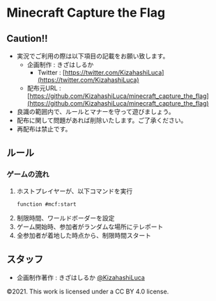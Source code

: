 # Minecraft Capture the Flag

## Caution!!
 - 実況でご利用の際は以下項目の記載をお願い致します。
   - 企画制作 : きざはしるか
     - Twitter : [https://twitter.com/KizahashiLuca](https://twitter.com/KizahashiLuca)
   - 配布元URL : [https://github.com/KizahashiLuca/minecraft_capture_the_flag](https://github.com/KizahashiLuca/minecraft_capture_the_flag)
 - 良識の範囲内で、ルールとマナーを守って遊びましょう。
 - 配布に関して問題があれば削除いたします。ご了承ください。
 - 再配布は禁止です。

## ルール

### ゲームの流れ
 1. ホストプレイヤーが、以下コマンドを実行
    ```mcfunction
    function #mcf:start
    ```
 2. 制限時間、ワールドボーダーを設定
 3. ゲーム開始時、参加者がランダムな場所にテレポート
 4. 全参加者が着地した時点から、制限時間スタート

## スタッフ
 - 企画制作著作 : きざはしるか [@KizahashiLuca](https://twitter.com/KizahashiLuca)


©2021. This work is licensed under a CC BY 4.0 license. 